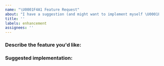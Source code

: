 ```yaml
---
name: "\U0001F4A1 Feature Request"
about: "I have a suggestion (and might want to implement myself \U0001F642)!"
title: ''
labels: enhancement
assignees: ''
---
```


### Describe the feature you'd like:

<!--
A clear and concise description of what you want to happen.
Add any considered drawbacks.
-->

### Suggested implementation:

<!-- Helpful but optional 😀 -->
